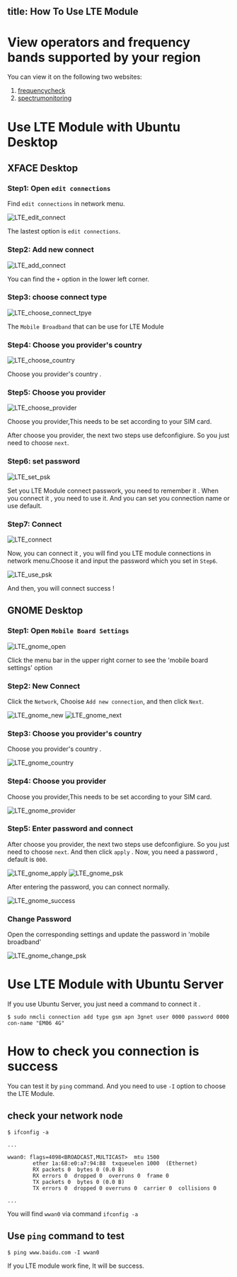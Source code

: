 title: How To Use LTE Module
---

# View operators and frequency bands supported by your region

You can view it on the following two websites:

1. [frequencycheck](https://www.frequencycheck.com/carriers)
2. [spectrumonitoring](https://www.spectrummonitoring.com/frequencies/)

# Use LTE Module with Ubuntu Desktop

## XFACE Desktop

### Step1: Open `edit connections`

Find `edit connections` in network menu.

![LTE_edit_connect](/images/vim3/LTE_edit_connect.png)

The lastest option is `edit connections`.

### Step2: Add new connect

![LTE_add_connect](/images/vim3/LTE_add_connect.png)

You can find the `+` option in the lower left corner.

### Step3: choose connect type

![LTE_choose_connect_tpye](/images/vim3/LTE_choose_connect_tpye.png)

The `Mobile Broadband` that can be use for LTE Module

### Step4: Choose you provider's country 

![LTE_choose_country](/images/vim3/LTE_choose_country.png)

Choose you provider's country . 

### Step5: Choose you provider 

![LTE_choose_provider](/images/vim3/LTE_choose_provider.png)

Choose you provider,This needs to be set according to your SIM card.

After choose you provider, the next two steps use defconfigiure. So you just need to choose `next`.

### Step6: set password
![LTE_set_psk](/images/vim3/LTE_set_psk.png)

Set you LTE Module connect passwork, you need to remember it . When you connect it , you need to use it.
And you can set you connection name or use default.

### Step7: Connect 

![LTE_connect](/images/vim3/LTE_connect.png)

Now, you can connect it , you will find you LTE module connections in network menu.Choose it and input the password which you set in `Step6`.

![LTE_use_psk](/images/vim3/LTE_use_psk.png)

And then, you will connect success !

## GNOME Desktop

### Step1: Open `Mobile Board Settings`

![LTE_gnome_open](/images/vim3/LTE_gnome_open.png)

Click the menu bar in the upper right corner to see the 'mobile board settings' option

### Step2: New Connect

Click the `Network`, Chooise `Add new connection`, and then click `Next`.

![LTE_gnome_new](/images/vim3/LTE_gnome_new.png)
![LTE_gnome_next](/images/vim3/LTE_gnome_next.png)

### Step3: Choose you provider's country

Choose you provider's country . 

![LTE_gnome_country](/images/vim3/LTE_gnome_country.png)

### Step4: Choose you provider

Choose you provider,This needs to be set according to your SIM card.

![LTE_gnome_provider](/images/vim3/LTE_gnome_provider.png)
### Step5: Enter password and connect

After choose you provider, the next two steps use defconfigiure. So you just need to choose `next`. And then click `apply` . Now, you need a password , default is `000`.

![LTE_gnome_apply](/images/vim3/LTE_gnome_apply.png)
![LTE_gnome_psk](/images/vim3/LTE_gnome_psk.png)

After entering the password, you can connect normally.

![LTE_gnome_success](/images/vim3/LTE_gnome_success.png)

### Change Password

Open the corresponding settings and update the password in 'mobile broadband'

![LTE_gnome_change_psk](/images/vim3/LTE_gnome_change_psk.png)


# Use LTE Module with Ubuntu Server

If you use Ubuntu Server, you just need a command to connect it .

```
$ sudo nmcli connection add type gsm apn 3gnet user 0000 password 0000 con-name "EM06 4G"

```

# How to check  you connection is success

You can test it by `ping` command. And you need to use `-I` option to choose the LTE Module.


## check your network node
```
$ ifconfig -a

...

wwan0: flags=4098<BROADCAST,MULTICAST>  mtu 1500
        ether 1a:68:e0:a7:94:88  txqueuelen 1000  (Ethernet)
        RX packets 0  bytes 0 (0.0 B)
        RX errors 0  dropped 0  overruns 0  frame 0
        TX packets 0  bytes 0 (0.0 B)
        TX errors 0  dropped 0 overruns 0  carrier 0  collisions 0

...
```

You will find `wwan0` via command `ifconfig -a`


## Use `ping` command to test

```
$ ping www.baidu.com -I wwan0
```
If you LTE module work fine, It will be success.

